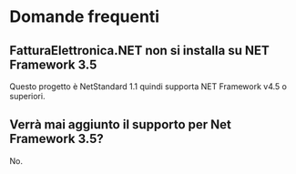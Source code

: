 # Domande frequenti

## FatturaElettronica.NET non si installa su NET Framework 3.5

Questo progetto è NetStandard 1.1 quindi supporta NET Framework v4.5 o superiori.

## Verrà mai aggiunto il supporto per Net Framework 3.5?

No.